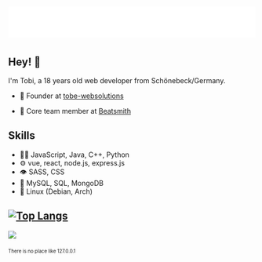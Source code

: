 <h1 align="center">
  <img src="https://raw.githubusercontent.com/R4Tobi/R4Tobi/main/name.svg" alt="R4Tobi/Tobias Baake" />
</h1>

## Hey! 👋
I'm Tobi, a 18 years old web developer from Schönebeck/Germany.

- 🧭 Founder at [tobe-websolutions](https://www.tobe-websolutions.de)

- 👥 Core team member at [Beatsmith](https://github.com/EinfachValle/Beatsmith)

## Skills
- 👨‍💻 JavaScript, Java, C++, Python
- ⚙️ vue, react, node.js, express.js
- 👁️ SASS, CSS
- 💽 MySQL, SQL, MongoDB
- 🐧 Linux (Debian, Arch)

[![Top Langs](https://github-readme-stats.vercel.app/api/top-langs/?username=r4tobi&layout=compact&theme=vision-friendly-dark)](https://github.com/anuraghazra/github-readme-stats)
---
[![](https://visitcount.itsvg.in/api?id=R4Tobi&label=Profile%20Views&color=12&icon=5&pretty=true)](https://visitcount.itsvg.in)

<sub><sup>There is no place like 127.0.0.1</sup></sub>
